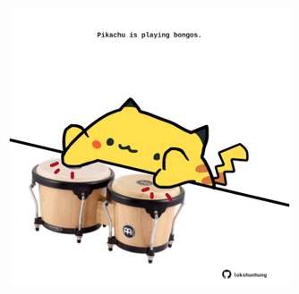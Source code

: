 <!-- built at 01/05/2023, 18:01:11 UTC -->
<p align="center">
  <img width="500" height="500" src="./ReadmeImage.svg">
</p>

